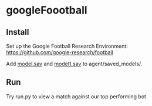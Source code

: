 # googleFoootball
## Install
Set up the Google Football Research Environment: https://github.com/google-research/football

Add [model.sav](https://drive.google.com/file/d/1GeOtmJOzbLrxVtJ4Ge2TLtEt6gxJ04b_/view?usp=sharing) and [model1.sav](https://drive.google.com/file/d/1BAb345j0rgI1LoebPTHJbMfDVTSI4Ker/view?usp=sharing) to agent/saved_models/.

## Run
Try run.py to view a match against our top performing bot
